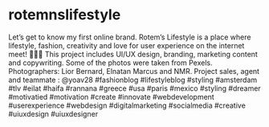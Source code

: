 # rotemnslifestyle
Let’s get to know my first online brand. Rotem’s Lifestyle is a place where lifestyle, fashion, creativity and love for user experience on the internet meet! 💫😁💕
This project includes UI/UX design, branding, marketing content and copywriting.
Some of the photos were taken from Pexels.
Photographers: Lior Bernard, Elnatan Marcus and NMR. Project sales, agent and teammate : @yoav28 #fashionblog #lifestyleblog #styling #amsterdam #tlv #eilat #haifa #rannana #greece #usa #paris #mexico #styling #dreamer #motivatied #motivation #create #innovate #webdevelopment #userexperience #webdesign #digitalmarketing #socialmedia #creative #uiuxdesign #uiuxdesigner
